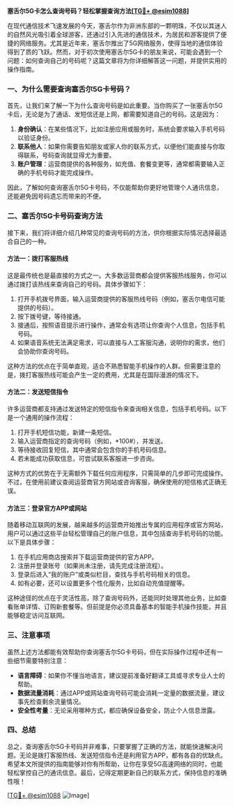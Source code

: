 **塞舌尔5G卡怎么查询号码？轻松掌握查询方法[[TG💪+ @esim1088](https://t.me/s/esim1088)]**

在现代通信技术飞速发展的今天，塞舌尔作为非洲东部的一颗明珠，不仅以其迷人的自然风光吸引着全球游客，还通过引入先进的通信技术，为居民和游客提供了便捷的网络服务。尤其是近年来，塞舌尔推出了5G网络服务，使得当地的通信体验得到了质的飞跃。然而，对于初次使用塞舌尔5G卡的朋友来说，可能会遇到一个问题：如何查询自己的号码呢？这篇文章将为你详细解答这一问题，并提供实用的操作指南。

### 一、为什么需要查询塞舌尔5G卡号码？

首先，让我们来了解一下为什么查询号码是如此重要。当你购买了一张塞舌尔5G卡后，无论是为了通话、发短信还是上网，都需要知道自己的号码。这是因为：

1. **身份确认**：在某些情况下，比如注册应用或服务时，系统会要求输入手机号码以验证身份。
2. **联系他人**：如果你需要告知朋友或家人你的联系方式，以便他们能直接与你取得联系，号码查询就显得尤为重要。
3. **账户管理**：运营商提供的各种服务，如充值、套餐变更等，通常都需要输入正确的手机号码才能完成操作。

因此，了解如何查询塞舌尔5G卡号码，不仅能帮助你更好地管理个人通讯信息，还能避免因号码遗忘而带来的不便。

### 二、塞舌尔5G卡号码查询方法

接下来，我们将详细介绍几种常见的查询号码的方法，供你根据实际情况选择最适合自己的一种。

#### 方法一：拨打客服热线

这是最传统也是最直接的方式之一。大多数运营商都会提供客服热线服务，你可以通过拨打该热线来查询自己的号码。具体步骤如下：

1. 打开手机拨号界面，输入运营商提供的客服热线号码（例如，塞舌尔电信可能提供的号码）。
2. 按下拨号键，等待接通。
3. 接通后，按照语音提示进行操作，通常会有选项让你查询个人信息，包括手机号码。
4. 如果语音系统无法满足需求，可以直接与人工客服沟通，说明你的需求，他们会协助你查询号码。

这种方法的优点在于简单直观，适合不熟悉智能手机操作的人群。但需要注意的是，拨打客服热线可能会产生一定的费用，尤其是在国际漫游的情况下。

#### 方法二：发送短信指令

许多运营商都支持通过发送特定的短信指令来查询相关信息，包括手机号码。以下是一个通用的操作流程：

1. 打开手机短信功能，新建一条短信。
2. 输入运营商指定的查询号码（例如，*100#），并发送。
3. 等待接收回复短信，其中通常会包含你的手机号码信息。
4. 若未能成功获取信息，可尝试联系客服进一步咨询。

这种方式的优势在于无需额外下载任何应用程序，只需简单的几步即可完成操作。不过，在使用前建议查阅运营商官方网站或咨询客服，确保使用的短信格式正确无误。

#### 方法三：登录官方APP或网站

随着移动互联网的发展，越来越多的运营商开始推出专属的应用程序或官方网站，用户可以通过这些平台轻松管理自己的账户信息，其中包括查询手机号码的功能。以下是具体步骤：

1. 在手机应用商店搜索并下载运营商提供的官方APP。
2. 注册并登录账号（如果尚未注册，请先完成注册流程）。
3. 登录后进入“我的账户”或类似栏目，查找与手机号码相关的信息。
4. 如有必要，还可以设置更多个性化服务，比如自动充值提醒等。

这种途径的优点在于灵活性高，除了查询号码外，还能同时处理其他业务，比如查看账单详情、订购新套餐等。但前提是你必须具备基本的智能手机操作技能，并且能够稳定访问互联网。

### 三、注意事项

虽然上述方法都能有效帮助你查询塞舌尔5G卡号码，但在实际操作过程中还有一些细节需要特别注意：

- **语言障碍**：如果你不懂当地语言，建议提前准备好翻译工具或寻求专业人士的帮助。
- **数据流量消耗**：通过APP或网站查询号码可能会消耗一定量的数据流量，建议事先检查剩余流量情况。
- **安全性考量**：无论采用哪种方式，都应确保设备安全，防止个人信息泄露。

### 四、总结

总之，查询塞舌尔5G卡号码并非难事，只要掌握了正确的方法，就能快速解决问题。无论是拨打客服热线、发送短信指令还是利用官方APP，都有各自的优缺点。希望本文所提供的指南能够对你有所帮助，让你在享受5G高速网络的同时，也能轻松掌控自己的通讯信息。最后，记得定期更新自己的联系方式，保持信息的准确性哦！

[[TG💪+ @esim1088](https://t.me/s/esim1088) ![Image](https://i.postimg.cc/4NQfJmqS/Snipaste-2025-05-13-00-14-12.png)]